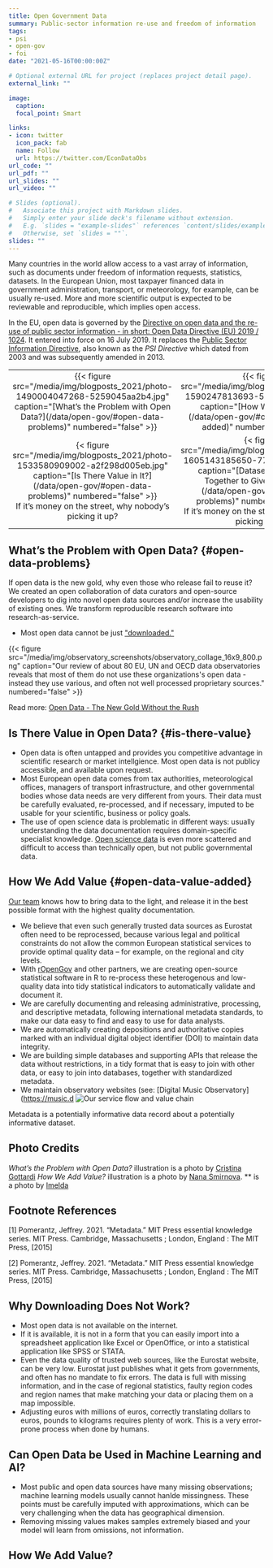 ```yaml
---
title: Open Government Data
summary: Public-sector information re-use and freedom of information
tags:
- psi
- open-gov
- foi
date: "2021-05-16T00:00:00Z"

# Optional external URL for project (replaces project detail page).
external_link: ""

image:
  caption: 
  focal_point: Smart

links:
- icon: twitter
  icon_pack: fab
  name: Follow
  url: https://twitter.com/EconDataObs
url_code: ""
url_pdf: ""
url_slides: ""
url_video: ""

# Slides (optional).
#   Associate this project with Markdown slides.
#   Simply enter your slide deck's filename without extension.
#   E.g. `slides = "example-slides"` references `content/slides/example-slides.md`.
#   Otherwise, set `slides = ""`.
slides: ""
---
```


Many countries in the world allow access to a vast array of information,
such as documents under freedom of information requests, statistics,
datasets. In the European Union, most taxpayer financed data in
government administration, transport, or meteorology, for example, can
be usually re-used. More and more scientific output is expected to be
reviewable and reproducible, which implies open access.

In the EU, open data is governed by the [Directive on open data and the re-use of public sector information - in short: Open Data Directive (EU) 2019 / 1024](https://eur-lex.europa.eu/legal-content/EN/TXT/?qid=1561563110433&uri=CELEX:32019L1024). It entered into force on 16 July 2019. It replaces the [Public Sector Information Directive](https://eur-lex.europa.eu/legal-content/en/ALL/?uri=CELEX:32003L0098), also known as the *PSI Directive* which dated from 2003 and was subsequently amended in 2013.

<table>
<tbody>
<tr class="odd">
<td style="text-align: center;">{{< figure src="/media/img/blogposts_2021/photo-1490004047268-5259045aa2b4.jpg" caption="[What’s the Problem with Open Data?](/data/open-gov/#open-data-problems)" numbered="false" >}}</td>
<td style="text-align: center;">{{< figure src="/media/img/blogposts_2021/photo-1590247813693-5541d1c609fd.jpg" caption="[How We Add Value?](/data/open-gov/#open-data-value-added)" numbered="false" >}}</td>
</tr>
<tr class="even">
<td style="text-align: center;">{< figure src="/media/img/blogposts_2021/photo-1533580909002-a2f298d005eb.jpg" caption="[Is There Value in It?](/data/open-gov/#open-data-problems)" numbered="false" >}}</br>If it’s money on the street, why nobody’s picking it up?</td>
<td style="text-align: center;">{< figure src="/media/img/blogposts_2021/photo-1605143185650-77944b152643.jpg" caption="[Datasets Should Work Together to Give Information](/data/open-gov/#open-data-problems)" numbered="false" >}}</br>If it’s money on the street, why nobody’s picking it up?</td>
</tr>
</tbody>
</table>



## What’s the Problem with Open Data? {#open-data-problems}

If open data is the new gold, why even those who release fail to reuse
it? We created an open collaboration of data curators and open-source
developers to dig into novel open data sources and/or increase the
usability of existing ones. We transform reproducible research software
into research-as-service.

- Most open data cannot be just ["downloaded."](/data/open-gov/)

{{< figure src="/media/img/observatory_screenshots/observatory_collage_16x9_800.png" caption="Our review of about 80 EU, UN and OECD data observatories reveals that most of them do not use these organizations's open data - instead they use various, and often not well processed proprietary sources." numbered="false" >}}

Read more: [Open Data - The New Gold Without the
Rush](https://dataandlyrics.com/post/2021-06-18-gold-without-rush/)

## Is There Value in Open Data? {#is-there-value}

- Open data is often untapped and provides you competitive advantage in scientific research or market intellgience. Most open data is not publicy accessible, and available upon request.
- Most European open data comes from tax authorities, meteorological offices, managers of transport infrastructure, and other governmental bodies whose data needs are very different from yours.  Their data must be carefully evaluated, re-processed, and if necessary, imputed to be usable for your scientific, business or policy goals.
- The use of open science data is problematic in different ways: usually understanding the data documentation requires domain-specific specialist knowledge.  [Open science data](https://music.dataobservatory.eu/data/open-science/) is even more scattered and difficult to access than technically open, but not public governmental data.


## How We Add Value {#open-data-value-added}

[Our team](/#contributors) knows how to bring data to the light, and release it in the best possible format with the highest quality documentation.

-   We believe that even such generally trusted data sources as Eurostat
    often need to be reprocessed, because various legal and political
    constraints do not allow the common European statistical services to
    provide optimal quality data – for example, on the regional and city
    levels.
-   With
    [rOpenGov](https://greendeal.dataobservatory.eu/authors/ropengov/)
    and other partners, we are creating open-source statistical software
    in R to re-process these heterogenous and low-quality data into tidy
    statistical indicators to automatically validate and document it.
-   We are carefully documenting and releasing administrative,
    processing, and descriptive metadata, following international
    metadata standards, to make our data easy to find and easy to use
    for data analysts.
-   We are automatically creating depositions and authoritative copies
    marked with an individual digital object identifier (DOI) to
    maintain data integrity.
-   We are building simple databases and supporting APIs that release
    the data without restrictions, in a tidy format that is easy to join
    with other data, or easy to join into databases, together with
    standardized metadata.
-   We maintain observatory websites (see: \[Digital Music
    Observatory\](<https://music.d> ![Our service flow and value
    chain](https://greendeal.dataobservatory.eu/media/img/slides/automated_observatory_value_chain.jpg "Our service flow and value chain")

Metadata is a potentially informative data record about a potentially
informative dataset.

## Photo Credits

*What’s the Problem with Open Data?* illustration is a photo by
[Cristina Gottardi](https://unsplash.com/photos/8hJQKRIQZMY) 
*How We Add Value?* illustration is a photo by [Nana
Smirnova](https://unsplash.com/photos/IEiAmhXehwE).
** is a photo by [Imelda](https://unsplash.com/photos/GcnPjvqRL18)

## Footnote References

[1] Pomerantz, Jeffrey. 2021. “Metadata.” MIT Press essential knowledge
series. MIT Press. Cambridge, Massachusetts ; London, England : The MIT
Press, \[2015\]

[2] Pomerantz, Jeffrey. 2021. “Metadata.” MIT Press essential knowledge
series. MIT Press. Cambridge, Massachusetts ; London, England : The MIT
Press, \[2015\]




## Why Downloading Does Not Work?

-  Most open data is not available on the internet. 
- If it is available, it is not in a form that you can easily import into a spreadsheet application like Excel or OpenOffice, or into a statistical application like SPSS or STATA.
- Even the data quality of trusted web sources, like the Eurostat website, can be very low. Eurostat just publishes what it gets from governments, and often has no mandate to fix errors.  The data is full with missing information, and in the case of regional statistics, faulty region codes and region names that make matching your data or placing them on a map impossible.
- Adjusting euros with millions of euros, correctly translating dollars to euros, pounds to kilograms requires plenty of work. This is a very error-prone process when done by humans.

## Can Open Data be Used in Machine Learning and AI?

- Most public and open data sources have many missing observations; machine learning models usually cannot hanlde missingness. These points must be carefully imputed with approximations, which can be very challenging when the data has geographical dimension.
- Removing missing values makes samples extremely biased and your model will learn from omissions, not information.

## How We Add Value?



